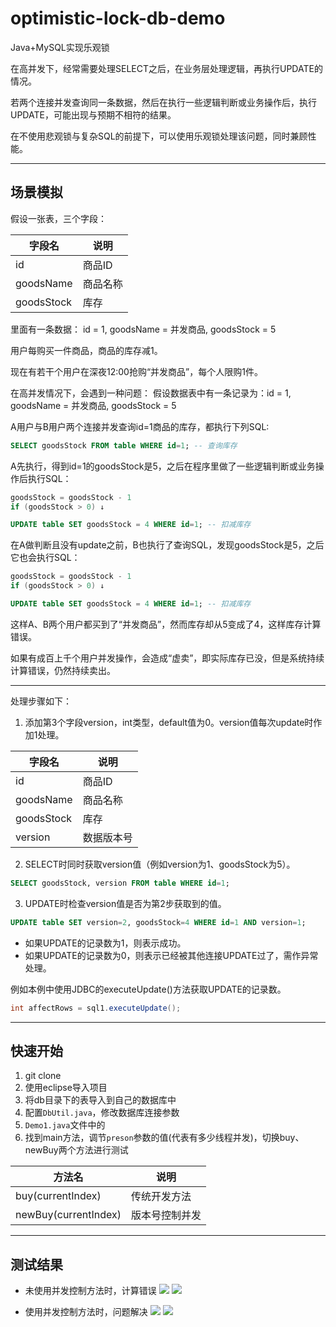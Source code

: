 # optimistic-lock-db-demo

Java+MySQL实现乐观锁

在高并发下，经常需要处理SELECT之后，在业务层处理逻辑，再执行UPDATE的情况。

若两个连接并发查询同一条数据，然后在执行一些逻辑判断或业务操作后，执行UPDATE，可能出现与预期不相符的结果。

在不使用悲观锁与复杂SQL的前提下，可以使用乐观锁处理该问题，同时兼顾性能。


---


## 场景模拟
假设一张表，三个字段：

|字段名|说明|
|-----|----|
|id|商品ID|
|goodsName|商品名称|
|goodsStock|库存|

里面有一条数据：
id = 1, goodsName = 并发商品, goodsStock = 5

用户每购买一件商品，商品的库存减1。

现在有若干个用户在深夜12:00抢购“并发商品”，每个人限购1件。

在高并发情况下，会遇到一种问题： 假设数据表中有一条记录为：id = 1, goodsName = 并发商品, goodsStock = 5

A用户与B用户两个连接并发查询id=1商品的库存，都执行下列SQL:

```SQL
SELECT goodsStock FROM table WHERE id=1; -- 查询库存
```

A先执行，得到id=1的goodsStock是5，之后在程序里做了一些逻辑判断或业务操作后执行SQL：

```java
goodsStock = goodsStock - 1
if (goodsStock > 0) ↓
```
```SQL
UPDATE table SET goodsStock = 4 WHERE id=1; -- 扣减库存
```


在A做判断且没有update之前，B也执行了查询SQL，发现goodsStock是5，之后它也会执行SQL：

```java
goodsStock = goodsStock - 1
if (goodsStock > 0) ↓
```
```SQL
UPDATE table SET goodsStock = 4 WHERE id=1; -- 扣减库存
```

这样A、B两个用户都买到了“并发商品”，然而库存却从5变成了4，这样库存计算错误。

如果有成百上千个用户并发操作，会造成“虚卖”，即实际库存已没，但是系统持续计算错误，仍然持续卖出。

---

处理步骤如下：
1. 添加第3个字段version，int类型，default值为0。version值每次update时作加1处理。

|字段名|说明|
|-----|----|
|id|商品ID|
|goodsName|商品名称|
|goodsStock|库存|
|version|数据版本号|

2. SELECT时同时获取version值（例如version为1、goodsStock为5）。

```SQL
SELECT goodsStock, version FROM table WHERE id=1;
```

3. UPDATE时检查version值是否为第2步获取到的值。

```SQL
UPDATE table SET version=2, goodsStock=4 WHERE id=1 AND version=1;
```

- 如果UPDATE的记录数为1，则表示成功。
- 如果UPDATE的记录数为0，则表示已经被其他连接UPDATE过了，需作异常处理。

例如本例中使用JDBC的executeUpdate()方法获取UPDATE的记录数。
```java
int affectRows = sql1.executeUpdate();
```

---

## 快速开始

1. git clone
2. 使用eclipse导入项目
3. 将db目录下的表导入到自己的数据库中
4. 配置`DbUtil.java`，修改数据库连接参数
5. `Demo1.java`文件中的
6. 找到main方法，调节`preson`参数的值(代表有多少线程并发)，切换buy、newBuy两个方法进行测试

|方法名|说明|
|-----|----|
|buy(currentIndex)|传统开发方法|
|newBuy(currentIndex)|版本号控制并发|

---

## 测试结果

- 未使用并发控制方法时，计算错误
![](https://www.webpro.ltd/blog1/wp-content/uploads/2020/02/oold_1_1.png)
![](https://www.webpro.ltd/blog1/wp-content/uploads/2020/02/oold_1_2.png)

- 使用并发控制方法时，问题解决
![](https://www.webpro.ltd/blog1/wp-content/uploads/2020/02/oold_2_1.png)
![](https://www.webpro.ltd/blog1/wp-content/uploads/2020/02/oold_2_2.png)

